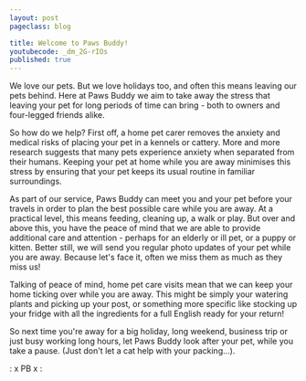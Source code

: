 ```yaml
---
layout: post
pageclass: blog

title: Welcome to Paws Buddy!
youtubecode: _dm_2G-rIOs
published: true
---
```


We love our pets. But we love holidays too, and often this means leaving our pets behind. Here at Paws Buddy we aim to take away the stress that leaving your pet for long periods of time can bring - both to owners and four-legged friends alike. 

<!--more-->

So how do we help? First off, a home pet carer removes the anxiety and medical risks of placing your pet in a kennels or cattery. More and more research suggests that many pets experience anxiety when separated from their humans. Keeping your pet at home while you are away minimises this stress by ensuring that your pet keeps its usual routine in familiar surroundings.

As part of our service, Paws Buddy can meet you and your pet before your travels in order to plan the best possible care while you are away. At a practical level, this means feeding, cleaning up, a walk or play. But over and above this, you have the peace of mind that we are able to provide additional care and attention - perhaps for an elderly or ill pet, or a puppy or kitten. Better still, we will send you regular photo updates of your pet while you are away. Because let's face it, often we miss them as much as they miss us!

Talking of peace of mind, home pet care visits mean that we can keep your home ticking over while you are away. This might be simply your watering plants and picking up your post, or something more specific like stocking up your fridge with all the ingredients for a full English ready for your return! 

So next time you're away for a big holiday, long weekend, business trip or just busy working long hours, let Paws Buddy look after your pet, while you take a pause. (Just don't let a cat help with your packing...).

: x  PB  x :
